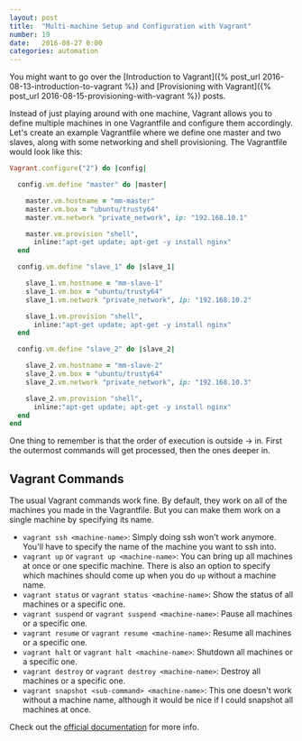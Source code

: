 ```yaml
---
layout: post
title:  "Multi-machine Setup and Configuration with Vagrant"
number: 19
date:   2016-08-27 0:00
categories: automation
---
```

You might want to go over the [Introduction to Vagrant]({% post_url 2016-08-13-introduction-to-vagrant %}) and [Provisioning with Vagrant]({% post_url 2016-08-15-provisioning-with-vagrant %}) posts.

Instead of just playing around with one machine, Vagrant allows you to define multiple machines in one Vagrantfile and configure them accordingly. Let's create an example Vagrantfile where we define one master and two slaves, along with some networking and shell provisioning. The Vagrantfile would look like this:

```ruby
Vagrant.configure("2") do |config|

  config.vm.define "master" do |master|

    master.vm.hostname = "mm-master"
    master.vm.box = "ubuntu/trusty64"
    master.vm.network "private_network", ip: "192.168.10.1"

    master.vm.provision "shell",
      inline:"apt-get update; apt-get -y install nginx"
  end

  config.vm.define "slave_1" do |slave_1|

    slave_1.vm.hostname = "mm-slave-1"
    slave_1.vm.box = "ubuntu/trusty64"
    slave_1.vm.network "private_network", ip: "192.168.10.2"

    slave_1.vm.provision "shell",
      inline:"apt-get update; apt-get -y install nginx"
  end

  config.vm.define "slave_2" do |slave_2|

    slave_2.vm.hostname = "mm-slave-2"
    slave_2.vm.box = "ubuntu/trusty64"
    slave_2.vm.network "private_network", ip: "192.168.10.3"

    slave_2.vm.provision "shell",
      inline:"apt-get update; apt-get -y install nginx"
  end
end
```

One thing to remember is that the order of execution is outside -> in. First the outermost commands will get processed, then the ones deeper in.

## Vagrant Commands
The usual Vagrant commands work fine. By default, they work on all of the machines you made in the Vagrantfile. But you can make them work on a single machine by specifying its name.

- `vagrant ssh <machine-name>`: Simply doing ssh won't work anymore. You'll have to specify the name of the machine you want to ssh into.
- `vagrant up` or `vagrant up <machine-name>`: You can bring up all machines at once or one specific machine. There is also an option to specify which machines should come up when you do `up` without a machine name.
- `vagrant status` or `vagrant status <machine-name>`: Show the status of all machines or a specific one.
- `vagrant suspend` or `vagrant suspend <machine-name>`: Pause all machines or a specific one.
- `vagrant resume` or `vagrant resume <machine-name>`: Resume all machines or a specific one.
- `vagrant halt` or `vagrant halt <machine-name>`: Shutdown all machines or a specific one.
- `vagrant destroy` or `vagrant destroy <machine-name>`: Destroy all machines or a specific one.
- `vagrant snapshot <sub-command> <machine-name>`: This one doesn't work without a machine name, although it would be nice if I could snapshot all machines at once.

Check out the [official documentation](https://www.vagrantup.com/docs/multi-machine/) for more info.